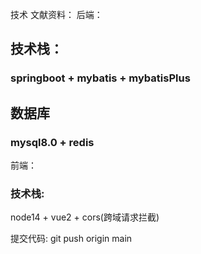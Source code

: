 技术 文献资料：
后端：
## 技术栈：
### springboot + mybatis + mybatisPlus
## 数据库
### mysql8.0 + redis
前端： 
### 技术栈:
node14 + vue2 + cors(跨域请求拦截)


提交代码:
git push origin main
